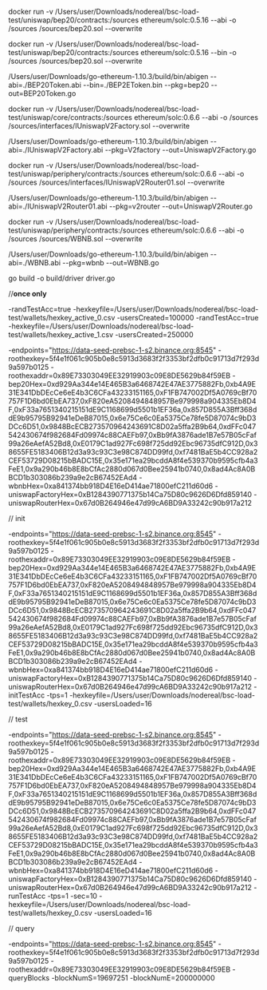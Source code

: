 docker run -v /Users/user/Downloads/nodereal/bsc-load-test/uniswap/bep20/contracts:/sources ethereum/solc:0.5.16 --abi -o /sources /sources/bep20.sol --overwrite

docker run -v /Users/user/Downloads/nodereal/bsc-load-test/uniswap/bep20/contracts:/sources ethereum/solc:0.5.16 --bin -o /sources /sources/bep20.sol --overwrite

/Users/user/Downloads/go-ethereum-1.10.3/build/bin/abigen --abi=./BEP20Token.abi --bin=./BEP2EToken.bin --pkg=bep20 --out=BEP20Token.go

docker run -v /Users/user/Downloads/nodereal/bsc-load-test/uniswap/core/contracts:/sources ethereum/solc:0.6.6 --abi -o /sources /sources/interfaces/IUniswapV2Factory.sol --overwrite

/Users/user/Downloads/go-ethereum-1.10.3/build/bin/abigen --abi=./IUniswapV2Factory.abi --pkg=V2factory --out=UniswapV2Factory.go

docker run -v /Users/user/Downloads/nodereal/bsc-load-test/uniswap/periphery/contracts:/sources ethereum/solc:0.6.6 --abi -o /sources /sources/interfaces/IUniswapV2Router01.sol --overwrite

/Users/user/Downloads/go-ethereum-1.10.3/build/bin/abigen --abi=./IUniswapV2Router01.abi --pkg=v2router --out=UniswapV2Router.go

docker run -v /Users/user/Downloads/nodereal/bsc-load-test/uniswap/periphery/contracts:/sources ethereum/solc:0.6.6 --abi -o /sources /sources/WBNB.sol --overwrite

/Users/user/Downloads/go-ethereum-1.10.3/build/bin/abigen --abi=./WBNB.abi --pkg=wbnb --out=WBNB.go

go build -o build/driver driver.go

//****once only****

-randTestAcc=true -hexkeyfile=/Users/user/Downloads/nodereal/bsc-load-test/wallets/hexkey_active_0.csv -usersCreated=100000
-randTestAcc=true -hexkeyfile=/Users/user/Downloads/nodereal/bsc-load-test/wallets/hexkey_active_1.csv -usersCreated=250000

-endpoints="https://data-seed-prebsc-1-s2.binance.org:8545" -roothexkey=5f4e1f061c905b0e8c5913d3683f2f3353bf2dfb0c91713d7f293d9a597b0125 -roothexaddr=0x89E73303049EE32919903c09E8DE5629b84f59EB -bep20Hex=0xd929Aa344e14E465B3a6468742E47AE3775882Fb,0xb4A9E31E341DbDEcCe6eE4b3C6CFa43233151165,0xF1FB747002Df5A0769cBf70757F1D6bd0EbEA737,0xF820eA5208494848957Be979998a904335Eb8D4F,0xF33a7651340215151dE9C1168699d5501b1EF36a,0x857D855A3Bff368ddE9b95795B92941eDeB87015,0x6e75Ce6c0Ea5375Ce78fe5D87074c9bD3DCc6D51,0x9848BcECB273570964243691C8D02a5ffa2B9b64,0xdFFc047542430674f982684Fd09974c88CAEFb97,0xBb9fA3876ade1B7e57B05cFaf99a26eAefA52Bd8,0xE0179C1ad927Fc698f725dd92Ebc96735dfC912D,0x38655FE5183406B12d3a93c93C3e98C874DD99fd,0xf7481BaE5b4CC928a2CEF53729D08215bBADC15E,0x35e171ea29bcddA8f4e539370b9595cfb4a3FeE1,0x9a290b46b8E8bCfAc2880d067d0Bee25941b0740,0x8ad4Ac8A0BBCD1b303086b239a9e2cB67452EAd4 -wbnbHex=0xa841374bb918D4E16eD414ae71800efC211d60d6 -uniswapFactoryHex=0xB1284390771375b14Ca75D80c9626D6Dfd859140 -uniswapRouterHex=0x67d0B264946e47d99cA6BD9A33242c90b917a212

// init

-endpoints="https://data-seed-prebsc-1-s2.binance.org:8545" -roothexkey=5f4e1f061c905b0e8c5913d3683f2f3353bf2dfb0c91713d7f293d9a597b0125 -roothexaddr=0x89E73303049EE32919903c09E8DE5629b84f59EB -bep20Hex=0xd929Aa344e14E465B3a6468742E47AE3775882Fb,0xb4A9E31E341DbDEcCe6eE4b3C6CFa43233151165,0xF1FB747002Df5A0769cBf70757F1D6bd0EbEA737,0xF820eA5208494848957Be979998a904335Eb8D4F,0xF33a7651340215151dE9C1168699d5501b1EF36a,0x857D855A3Bff368ddE9b95795B92941eDeB87015,0x6e75Ce6c0Ea5375Ce78fe5D87074c9bD3DCc6D51,0x9848BcECB273570964243691C8D02a5ffa2B9b64,0xdFFc047542430674f982684Fd09974c88CAEFb97,0xBb9fA3876ade1B7e57B05cFaf99a26eAefA52Bd8,0xE0179C1ad927Fc698f725dd92Ebc96735dfC912D,0x38655FE5183406B12d3a93c93C3e98C874DD99fd,0xf7481BaE5b4CC928a2CEF53729D08215bBADC15E,0x35e171ea29bcddA8f4e539370b9595cfb4a3FeE1,0x9a290b46b8E8bCfAc2880d067d0Bee25941b0740,0x8ad4Ac8A0BBCD1b303086b239a9e2cB67452EAd4 -wbnbHex=0xa841374bb918D4E16eD414ae71800efC211d60d6 -uniswapFactoryHex=0xB1284390771375b14Ca75D80c9626D6Dfd859140 -uniswapRouterHex=0x67d0B264946e47d99cA6BD9A33242c90b917a212 -initTestAcc -tps=1 -hexkeyfile=/Users/user/Downloads/nodereal/bsc-load-test/wallets/hexkey_0.csv -usersLoaded=16

// test

-endpoints="https://data-seed-prebsc-1-s2.binance.org:8545" -roothexkey=5f4e1f061c905b0e8c5913d3683f2f3353bf2dfb0c91713d7f293d9a597b0125 -roothexaddr=0x89E73303049EE32919903c09E8DE5629b84f59EB -bep20Hex=0xd929Aa344e14E465B3a6468742E47AE3775882Fb,0xb4A9E31E341DbDEcCe6eE4b3C6CFa43233151165,0xF1FB747002Df5A0769cBf70757F1D6bd0EbEA737,0xF820eA5208494848957Be979998a904335Eb8D4F,0xF33a7651340215151dE9C1168699d5501b1EF36a,0x857D855A3Bff368ddE9b95795B92941eDeB87015,0x6e75Ce6c0Ea5375Ce78fe5D87074c9bD3DCc6D51,0x9848BcECB273570964243691C8D02a5ffa2B9b64,0xdFFc047542430674f982684Fd09974c88CAEFb97,0xBb9fA3876ade1B7e57B05cFaf99a26eAefA52Bd8,0xE0179C1ad927Fc698f725dd92Ebc96735dfC912D,0x38655FE5183406B12d3a93c93C3e98C874DD99fd,0xf7481BaE5b4CC928a2CEF53729D08215bBADC15E,0x35e171ea29bcddA8f4e539370b9595cfb4a3FeE1,0x9a290b46b8E8bCfAc2880d067d0Bee25941b0740,0x8ad4Ac8A0BBCD1b303086b239a9e2cB67452EAd4 -wbnbHex=0xa841374bb918D4E16eD414ae71800efC211d60d6 -uniswapFactoryHex=0xB1284390771375b14Ca75D80c9626D6Dfd859140 -uniswapRouterHex=0x67d0B264946e47d99cA6BD9A33242c90b917a212 -runTestAcc -tps=1 -sec=10 -hexkeyfile=/Users/user/Downloads/nodereal/bsc-load-test/wallets/hexkey_0.csv -usersLoaded=16


// query

-endpoints="https://data-seed-prebsc-1-s2.binance.org:8545" -roothexkey=5f4e1f061c905b0e8c5913d3683f2f3353bf2dfb0c91713d7f293d9a597b0125 -roothexaddr=0x89E73303049EE32919903c09E8DE5629b84f59EB -queryBlocks -blockNumS=19697251 -blockNumE=200000000
